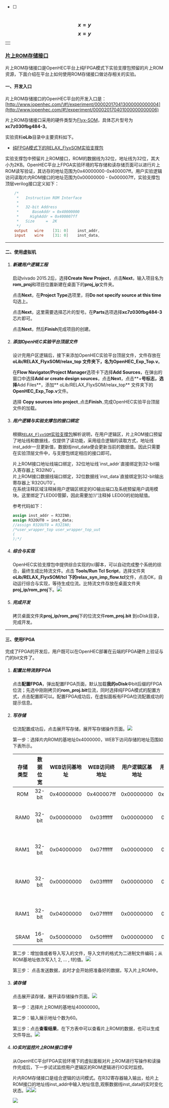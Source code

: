 * [ ] |  |
  | :--- |

### $$x = y$$$$x = y$$

|  |
| :--- |
|  |

### [片上ROM存储接口](http://www.iopenhec.com/#!/experiment/000020170413000000000004)

片上ROM存储接口是OpenHEC平台上纯FPGA模式下实验支撑包预留的片上ROM资源，下面介绍在平台上如何使用ROM存储接口做访存相关的实验。

#### 一、开发入口

片上ROM存储接口的OpenHEC平台的开发入口是：[http://www.iopenhec.com/\#!/experiment/000020170413000000000004](http://www.iopenhec.com/#!/experiment/000020170401000000000006)

片上ROM存储接口采用的硬件类型为[Flyx-SOM](http://www.iopenhec.com/#!/hardware/000020161019000000000012)，具体芯片型号为**xc7z030fbg484-3**。

实验资料**oLib**目录中主要资料如下。

* [纯FPGA模式下的RELAX\_FlyxSOM实验支撑包](http://doc.iopenhec.com/ying-jian/flyx-somji-chu-pei-zhi/ying-jian-zhi-cheng-bao/shi-yan-zhi-cheng-bao-relax-flyxsom-ru-men-shou-ce.html)

实验支撑包中预留片上ROM接口，ROM的数据线为32位，地址线为32位，其大小为2KB。OpenHEC平台上FPGA实验环境的写存储和读存储页面可以进行片上ROM读写验证，其访存的地址范围为0x40000000-0x400007ff。用户实验逻辑访问读取片内ROM接口的地址范围为0x00000000 - 0x000007ff，实验支撑包顶层verilog接口定义如下：

```verilog
    /*
     *   Instruction ROM Interface 
     *
     *   32-bit Address     
     *      BaseAddr = 0x40000000
     *     HighAddr = 0x400007ff
     *   Size     =  2K
     */
    output   wire    [31: 0]    inst_addr,
    input    wire    [31: 0]    inst_data,
```

---

#### 二、使用虚拟机

1. ##### 新建用户逻辑工程

   启动vivado 2015.2后，选择**Create New Project**，点击**Next**，输入项目名为**rom\_proj**和项目位置新建在桌面下的**proj\_ip**文件夹。

   点击**Next**，在**Project Type**选项里，将**Do not specify source at this time**勾选上。

   点击**Next**，这里需要选择芯片的型号。在**Parts**选项选择**xc7z030fbg484-3**芯片即可。

   点击**Next**，然后**Finish**完成项目的创建。

2. ##### 添加OpenHEC实验平台顶层文件

   设计完用户区逻辑后，接下来添加OpenHEC实验平台顶层文件，文件存放在**oLib/RELAX\_FlyxSOM/relax\_top **文件夹下，名为**OpenHEC\_Exp\_Top.v**。

   在**Flow Navigator/Project Manager**选项卡下选择**Add Sources**，在弹出的窗口中选择**Add or create design sources**，点击**Next**，点击**+**号标志，选择**Add Files**，添加** oLib/RELAX\_FlyxSOM/relax\_top** 文件夹下的**OpenHEC\_Exp\_Top.v**文件。

   选择 **Copy sources into project**`,`点击**Finish**`,`完成OpenHEC实验平台顶层文件的加载。

3. ##### 用户逻辑与实验支撑包的接口绑定

   根据[`RELAX_FlyxSOM`实验支撑包](http://doc.iopenhec.com/ying-jian/flyx-somji-chu-pei-zhi/ying-jian-zhi-cheng-bao/shi-yan-zhi-cheng-bao-relax-flyxsom-ru-men-shou-ce.html)解析说明，在用户逻辑区，片上ROM接口预留了地址线和数据线，仅提供了读功能，采用组合逻辑的读取方式，地址线inst\_addr一旦更新值，数据线inst\_data便会更新当前的数据值。因此只需要在实验顶层文件中，与支撑包绑定相应的接口即可。

   片上ROM接口地址线端口绑定，32位地址线\`inst\_addr\`直接绑定到32-bit输入寄存器上\`R32IN0\`。  
   片上ROM接口数据线端口绑定，32位数据线\`inst\_data\`直接绑定到32-bit输出寄存器上\`R32OUT0\`。  
   在系统注释区域注释掉用户逻辑区绑定的IO输出端口及系统预留用户调用模块。这里绑定了LED00管脚，因此需要加‘//’注释掉 LED00的初始赋值。

   参考代码如下：

   ```verilog
   assign inst_addr = R32IN0;
   assign R32OUT0 = inst_data;
   //assign R32OUT0 = R32IN0;
   /*user_wrapper_top user_wrapper_top_uut
   (
   );*/
   ```

4. ##### 综合与实现

   OpenHEC实验支撑包中提供综合实现的tcl脚本，可以自动完成整个系统的综合，最终生成比特流文件。点击 **Tools/Run Tcl Script**，选择文件夹**oLib/RELAX\_FlyxSOM/tcl **下的**relax\_syn\_imp\_flow.tcl**文件，点击OK，自动运行综合与实现，等待生成位流。比特流文件存放在桌面文件夹**proj\_ip/rom\_proj**下。![](/assets/syn003.png)

5. ##### 完成开发

   拷贝桌面文件夹**proj\_ip/rom\_proj**下的位流文件**rom\_proj.bit** 到oDisk目录，完成开发。

---

#### 三、使用FPGA

完成了FPGA的开发后，用户既可以在OpenHEC部署在云端的FPGA硬件上验证与门的bit文件了。

1. ##### 配置比特流到FPGA

   点击**配置FPGA**，弹出配置FPGA页面，默认加载**我的oDisk**中bit后缀的FPGA位流；先选中刚刚拷贝的**rom\_proj.bit**位流，同时选择纯FPGA模式的配置方式，点击配置即可以。配置FPGA成功后，在虚拟面板有FPGA位流配置成功的提示信息。

2. ##### 写存储

   位流配置成功后，点击展开写存储，展开写存储操作页面。![](/assets/writeram001.png)

   第一步：选择片内ROM的基地址0x4000000，WEB下访问存储的地址范围如下表所示。

   | 存储类型 | 数据位宽 | WEB访问基地址 | WEB访问终地址 | 用户逻辑区基地址 | 用户逻辑区终地址 | 大小 | 说明 |
   | :---: | :---: | :---: | :---: | :---: | :---: | :---: | :---: |
   | ROM | 32-bit | 0x40000000 | 0x400007ff | 0x00000000 | 0x000007ff | 2KB |  |
   | RAM0 | 32-bit | 0x00000000 | 0x03ffffff | 0x00000000 | 0x03ffffff | 64MB | 独立编址 |
   | RAM1 | 32-bit | 0x04000000 | 0x07ffffff | 0x00000000 | 0x03ffffff | 64MB | 独立编址 |
   | RAM0 | 32-bit | 0x00000000 | 0x03ffffff | 0x00000000 | 0x07ffffff | 128MB | 统一编址 |
   | RAM1 | 32-bit | 0x04000000 | 0x07ffffff | 0x00000000 | 0x07ffffff | 128MB | 统一编址 |
   | SRAM | 16-bit | 0x50000000 | 0x50ffffff | 0x00000000 | 0x00ffffff | 16MB |  |

   第二步：增加值或者导入写入的文件，导入文件的格式为二进制文件编码；从ROM基地址依次写入1, 2, … , f的值。![](/assets/writeram0002.png)

   第三步： 点击发送数据，此时才会开始把准备好的数据，写入片上ROM中。

3. ##### 读存储

   点击展开读存储，展开读存储操作页面。![](/assets/rdram0001.png)

   第一步：选择片上ROM的基地址40000000。

   第二步：输入展示地址个数为60。

   第三步：点击**查看结果**，在下方表中可以查看片上ROM的数据，也可以生成文件导出。![](/assets/rdram0002.png)

4. ##### IO实时监控片上ROM接口信号

   从OpenHEC平台FPGA实验环境下的虚拟面板对片上ROM进行写操作和读操作完成后，下一步试试监控用户逻辑区的ROM逻辑进行IO实时监控。

   片内ROM存储接口是组合逻辑的访问模式。在R32寄存器输入输出，给片上ROM接口的地址线inst\_addr中输入地址信息,观察数据线inst\_data的实时变化状态。![](/assets/iorom0001.png)![](/assets/iorom0002.png)  

   ![](/assets/iorom0003.png)



